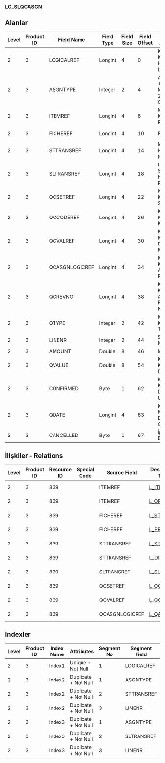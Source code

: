 ### LG_SLQCASGN

## Alanlar

**Level**|**Product ID**|**Field Name**|**Field Type**|**Field Size**|**Field Offset**|**Türkçe Açıklama**|**Expression**
-----|-----|-----|-----|-----|-----|-----|-----
2|3|LOGICALREF|Longint|4|0|Kalite Kontrol Hareketi Log. Ref.|Inspection Transaction Logical Reference
2|3|ASGNTYPE|Integer|2|4|Atama Türü ; 0 Malzeme; 2 Operasyon|Assignment Type ;0 Operation;1 Material
2|3|ITEMREF|Longint|4|6|Malzeme Kartı Referansı|Item Card Reference
2|3|FICHEREF|Longint|4|10|Fiş ref.|Voucher Reference
2|3|STTRANSREF|Longint|4|14|Malzeme Hareketi Ref.|Item Transaction Reference
2|3|SLTRANSREF|Longint|4|18|Lot / Seri / Stok Yeri Hareket Ref.|Lot / Serial / Location Transaction Reference
2|3|QCSETREF|Longint|4|22|Kalite Kontrol Seti Ref.|Inspection Set Reference
2|3|QCCODEREF|Longint|4|26|Kalite Kontrol Kodu|Inspection Code
2|3|QCVALREF|Longint|4|30|Kalite Kontrol Değeri Kodu|Inspection Value Code
2|3|QCASGNLOGICREF|Longint|4|34|Kalite Kontrol Ataması Ref.|Inspection Assignment Reference
2|3|QCREVNO|Longint|4|38|Kalite Kontrol Ataması Revizyon Numarası|Inspection Assignment Revision Number
2|3|QTYPE|Integer|2|42|Kalite Kontrol Tipi|Inspection Type
2|3|LINENR|Integer|2|44|Satır Numarası|Line Number
2|3|AMOUNT|Double|8|46|Miktar|Quantity
2|3|QVALUE|Double|8|54|Kalite Kontrol Değeri|Inspection Value
2|3|CONFIRMED|Byte|1|62|Kalite Kontrol Değeri Uygunluğu|Inspection Value Suitable
2|3|QDATE|Longint|4|63|Kalite Kontrol Değeri Giriş Tarihi|Inspection Value Entering Date
2|3|CANCELLED|Byte|1|67|İptal Edilmiş|Cancelled

## İlişkiler - Relations
**Level**|**Product ID**|**Resource ID**|**Special Code**|**Source Field**|**Destination Table**|**Destination Field**|**Relation Type**|**Extra Condition**
-----|-----|-----|-----|-----|-----|-----|-----|-----
2|3|839||ITEMREF|[L_ITEMS](../LG_ITEMS "L_ITEMS")|LOGICALREF|one-to-one|ASGNTYPE=1
2|3|839||ITEMREF|[L_OPERTION](../LG_OPERTION "L_OPERTION")|LOGICALREF|one-to-one|ASGNTYPE=2
2|3|839||FICHEREF|[L_STFICHE](../LG_STFICHE "L_STFICHE")|LOGICALREF|one-to-one|ASGNTYPE=1
2|3|839||FICHEREF|[L_PRODORD](../LG_PRODORD "L_PRODORD")|LOGICALREF|one-to-one|ASGNTYPE=2
2|3|839||STTRANSREF|[L_STLINE](../LG_STLINE "L_STLINE")|LOGICALREF|one-to-one|ASGNTYPE=1
2|3|839||STTRANSREF|[L_DISPLINE](../LG_DISPLINE "L_DISPLINE")|LOGICALREF|one-to-one|ASGNTYPE=2
2|3|839||SLTRANSREF|[L_SLTRANS](../LG_SLTRANS "L_SLTRANS")|LOGICALREF|one-to-one|
2|3|839||QCSETREF|[L_QCSET](../LG_QCSET "L_QCSET")|LOGICALREF|one-to-one|
2|3|839||QCVALREF|[L_QCLVAL](../LG_QCLVAL "L_QCLVAL")|LOGICALREF|one-to-one|
2|3|839||QCASGNLOGICREF|[L_QASGN](../LG_QASGN "L_QASGN")|LOGICALREF|one-to-one|

## Indexler
**Level**|**Product ID**|**Index Name**|**Attributes**|**Segment No**|**Segment Field**|**Sense**
-----|-----|-----|-----|-----|-----|-----
2|3|Index1|Unique + Not Null|1|LOGICALREF|Ascending
2|3|Index2|Duplicate + Not Null|1|ASGNTYPE|Ascending
2|3|Index2|Duplicate + Not Null|2|STTRANSREF|Ascending
2|3|Index2|Duplicate + Not Null|3|LINENR|Ascending
2|3|Index3|Duplicate + Not Null|1|ASGNTYPE|Ascending
2|3|Index3|Duplicate + Not Null|2|SLTRANSREF|Ascending
2|3|Index3|Duplicate + Not Null|3|LINENR|Ascending
